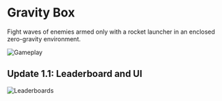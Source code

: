# Gravity Box
Fight waves of enemies armed only with a rocket launcher in an enclosed zero-gravity environment.

![Gameplay](https://github.com/ubco-video-game-development-club/gravity-box/blob/main/Promo/gravity-box-gameplay-smol.gif)

## Update 1.1: Leaderboard and UI

![Leaderboards](https://github.com/ubco-video-game-development-club/gravity-box/blob/main/Promo/gravity-box-leaderboard-clip.gif)
